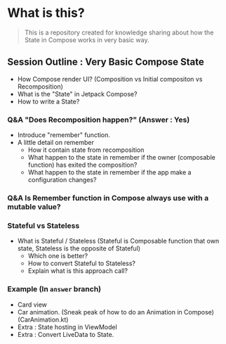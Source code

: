 # What is this?

> This is a repository created for knowledge sharing about how the State in Compose works in very basic way.

## Session Outline : Very Basic Compose State

- How Compose render UI? (Composition vs Initial compositon vs Recomposition)
- What is the "State" in Jetpack Compose?
- How to write a State?

### Q&A "Does Recomposition happen?" (Answer : Yes)

- Introduce "remember" function.
- A little detail on remember
  - How it contain state from recomposition
  - What happen to the state in remember if the owner (composable function) has exited the composition?
  - What happen to the state in remember if the app make a configuration changes?

### Q&A Is Remember function in Compose always use with a mutable value?

### Stateful vs Stateless

- What is Stateful / Stateless (Stateful is Composable function that own state, Stateless is the opposite of Stateful)
  - Which one is better?
  - How to convert Stateful to Stateless?
  - Explain what is this approach call?

### Example (In `answer` branch)

- Card view
- Car animation. (Sneak peak of how to do an Animation in Compose) (CarAnimation.kt)
- Extra : State hosting in ViewModel
- Extra : Convert LiveData to State.
